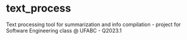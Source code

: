 # text_process
Text processing tool for summarization and info compilation - project for Software Engineering class @ UFABC - Q2023.1 
